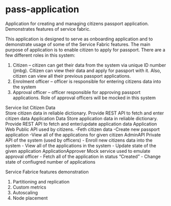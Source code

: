 # pass-application
 Application for creating and managing citizens passport application. Demonstrates features of service fabric.


This application is designed to serve as onboarding application and to demonstrate usage of some of the Service Fabric features.
The main purpose of application is to enable citizen to apply for passport. There are a few different roles in this system:

1.	Citizen – citizen can get their data from the system via unique ID number (jmbg). Citizen can view their data and apply for passport with it. Also, citizen can view all their previous passport applications.
2.	Enrolment officer – officer is responsible for entering citizens data into the system
3.	Approval officer – officer responsible for approving passport applications. 
Role of approval officers will be mocked in this system 


Service	list
Citizen Data	
	Store citizen data in reliable dictionary. 
	Provide REST API to fetch and enter citizen data
Application Data
	Store application data in reliable dictionary. 
	Provide REST API to fetch and enter/update application data
Application Web
	Public API used by citizens. 
	-Feth citizen data
	-Create new passport application
	-View all of the applications for given citizen
AdminAPI
	Private API of the system (used by officers)
	-	Enroll new citizens data into the system
	-	View all of the applications in the system
	-	Update state of the given application
ApplicationApprover	
	Mock service used to emulate approval officer
	-	Fetch all of the application in status “Created”
	-	Change state of confiugred number of applications


Service Fabrice features demonstration
1.	Partitioning and replication 
2.	Custom metrics
3.	Autoscaling
4.	Node placement

